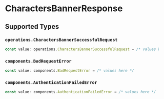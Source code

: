 # CharactersBannerResponse


## Supported Types

### `operations.CharactersBannerSuccessfulRequest`

```typescript
const value: operations.CharactersBannerSuccessfulRequest = /* values here */
```

### `components.BadRequestError`

```typescript
const value: components.BadRequestError = /* values here */
```

### `components.AuthenticationFailedError`

```typescript
const value: components.AuthenticationFailedError = /* values here */
```

